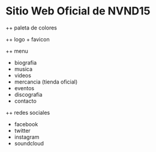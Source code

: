 # Sitio Web Oficial de NVND15

++ paleta de colores

++ logo + favicon

++ menu

- biografia
- musica
- videos
- mercancia (tienda oficial)
- eventos
- discografia
- contacto

++ redes sociales

- facebook
- twitter
- instagram
- soundcloud
